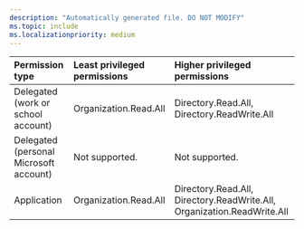 ```yaml
---
description: "Automatically generated file. DO NOT MODIFY"
ms.topic: include
ms.localizationpriority: medium
---
```


|Permission type|Least privileged permissions|Higher privileged permissions|
|:---|:---|:---|
|Delegated (work or school account)|Organization.Read.All|Directory.Read.All, Directory.ReadWrite.All|
|Delegated (personal Microsoft account)|Not supported.|Not supported.|
|Application|Organization.Read.All|Directory.Read.All, Directory.ReadWrite.All, Organization.ReadWrite.All|


